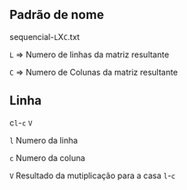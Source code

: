 ## Padrão de nome
sequencial-`L`X`C`.txt

`L` => Numero de linhas da matriz resultante 

`C` => Numero de Colunas da matriz resultante


## Linha
c`l`-`c` `V`

`l` Numero da linha

`c` Numero da coluna

`V` Resultado da mutiplicação para a casa `l`-`c`
